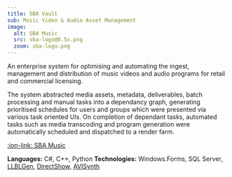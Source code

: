 ```yaml
---
title: SBA Vault
sub: Music Video & Audio Asset Management
image:
  alt: SBA Music
  src: sba-logo@0.5x.png
  zoom: sba-logo.png
---
```


An enterprise system for optimising and automating the ingest, management and distribution of music videos and audio programs for retail and commercial licensing.

The system abstracted media assets, metadata, deliverables, batch processing and manual tasks into a dependancy graph, generating prioritised schedules for users and groups which were presented via various task oriented UIs. On completion of dependant tasks, automated tasks such as media transcoding and program generation were automatically scheduled and dispatched to a render farm.

[:ion-link: SBA Music][sba] 

**Languages:** C#, C++, Python
**Technologies:** Windows.Forms, SQL Server, [LLBLGen][llbl], [DirectShow][dshow], [AVISynth][avisynth]

[sba]: http://www.sbamusic.com.au/
[llbl]:https://www.llblgen.com/
[dshow]:https://msdn.microsoft.com/en-us/library/windows/desktop/dd375467(v=vs.85).aspx
[avisynth]:http://avisynth.nl/
